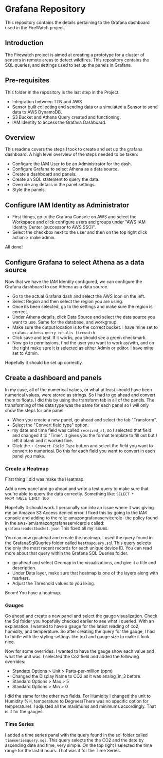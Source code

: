 # Grafana Repository

This repository contains the details pertaining to the Grafana dashboard used in the FireWatch project.

## Introduction

The Firewatch project is aimed at creating a prototype for a cluster of sensors in remote areas to detect wildfires. This repository contains the SQL queries, and settings used to set up the panels in Grafana.

## Pre-requisites

This folder in the repository is the last step in the Project.

- Integration between TTN and AWS
- Sensor built collecting and sending data or a simulated a Sensor to send data to AWS DynamoDB.
- S3 Bucket and Athena Query created and functioning.
- IAM Identity to access the Grafana Dashboard.

## Overview

This readme covers the steps I took to create and set up the grafana dashboard. A high level overview of the steps needed to be taken:

- Configure the IAM User to be an Administrator for the dash.
- Configure Grafana to select Athena as a data source.
- Create a dashboard and panels.
- Create an SQL statement to query the data.
- Override any details in the panel settings.
- Style the panels.

## Configure IAM Identity as Administrator

- First things, go to the Grafana Console on AWS and select the Workspace and click configure users and groups under "AWS IAM Identity Center (successor to AWS SSO)".
- Select the checkbox next to the user and then on the top right click action > make admin.

All done!

## Configure Grafana to select Athena as a data source

Now that we have the IAM Identity configured, we can configure the Grafana dashboard to use Athena as a data source.

- Go to the actual Grafana dash and select the AWS Icon on the left.
- Select Region and then select the region you are using.
- Once its been selected, go to the settings and make sure the region is correct.
- Under Athena details, click Data Source and select the data source you want to use. Same for the database, and workgroup.
- Make sure the output location is to the correct bucket. I have mine set to <code>grafana-athena-query-results-firewatch</code>
- Click save and test. If it works, you should see a green checkmark.
- Now go to permissions, find the user you want to work as/with, and on the right make sure it is selected as either Admin or editor. I have mine set to Admin.

Hopefully it should be set up correctly. 

## Create a dashboard and panels

In my case, all of the numerical values, or what at least should have been numerical values, were stored as strings. So I had to go ahead and convert them to floats. I did this by using the transform tab in all of the panels. The transforming of the data type was the same for each panel so I will only show the steps for one panel.

- When you create a new panel, go ahead and select the tab "Transform".
- Select the "Convert field type" option.
- my date and time field was called <code>received_at</code>, so I selected that field and changed it to "Time". It gives you the format template to fill out but I left it blank and it worked fine.
- Click the <code>+ Convert Field Type</code> button and select the field you want to convert to numerical. Do this for each field you want to convert in each panel you make.

### Create a Heatmap

First thing I did was make the Heatmap.

Add a new panel and go ahead and write a test query to make sure that you're able to query the data correctly. Something like: <code>SELECT * FROM TABLE LIMIT 100</code>

Hopefully it should work. I personally ran into an issue where it was giving me an Amazon S3 Access denied error. I fixed this by going to the IAM console and adding to the role: amazongrafanaservicerole- the policy found in the aws-iam/amazongrafanaservicerole called: <code>grafanareadss3bucket.json</code> This fixed all my issues.

You can now go ahead and create the heatmap. I used the query found in the GrafanaSqlQueries folder called <code>heatmapquery.sql</code>
This query selects the only the most recent records for each unique device ID. You can read more about that query within the Grafana SQL Queries folder.

- go ahead and select Geomap in the visualizations, and give it a title and description. 
- Under Data layer, make sure that heatmap is one of the layers along with markers.
- Adjust the Threshold values to you liking. 

Boom! You have a heatmap.

### Gauges

Go ahead and create a new panel and select the gauge visualization. Check the Sql folder you hopefully checked earlier to see what I queried. With an explanation. I wanted to have a gauge for the latest reading of co2, humidity, and temperature. So after creating the query for the gauge, I had to fiddle with the styling settings like text and gauge size to make it look nice.

Now for some overrides. I wanted to have the gauge show each value and what the unit was. I selected the Co2 field and added the following overrides:

- Standatd Options > Unit > Parts-per-million (ppm)
- Changed the Display Name to CO2 as it was analog_in_3 before.
- Standard Options > Max > 5
- Standard Options > Min > 0

I did the same for the other two fields. For Humidity I changed the unit to Humidity %H, temperature to Degrees(There was no specific option for temperature). I adjusted all the maximums and minimums accordingly. That is it for the gauges.

### Time Series

I added a time series panel with the query found in the sql folder called <code>timeseriesquery.sql</code>. This query selects the the CO2 and the date by ascending date and time, very simple. On the top right I selected the time range for the last 6 hours. That was it for the Time Series.
